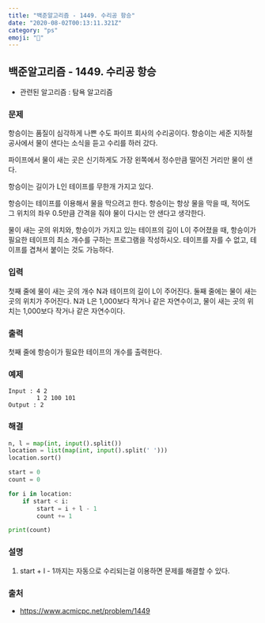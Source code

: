 ```yaml
---
title: "백준알고리즘 - 1449. 수리공 항승"
date: "2020-08-02T00:13:11.321Z"
category: "ps"
emoji: "🦈"
---
```


## 백준알고리즘 - 1449. 수리공 항승

- 관련된 알고리즘 : 탐욕 알고리즘

### 문제

항승이는 품질이 심각하게 나쁜 수도 파이프 회사의 수리공이다. 항승이는 세준 지하철 공사에서 물이 샌다는 소식을 듣고 수리를 하러 갔다.

파이프에서 물이 새는 곳은 신기하게도 가장 왼쪽에서 정수만큼 떨어진 거리만 물이 샌다.

항승이는 길이가 L인 테이프를 무한개 가지고 있다.

항승이는 테이프를 이용해서 물을 막으려고 한다. 항승이는 항상 물을 막을 때, 적어도 그 위치의 좌우 0.5만큼 간격을 줘야 물이 다시는 안 샌다고 생각한다.

물이 새는 곳의 위치와, 항승이가 가지고 있는 테이프의 길이 L이 주어졌을 때, 항승이가 필요한 테이프의 최소 개수를 구하는 프로그램을 작성하시오. 테이프를 자를 수 없고, 테이프를 겹쳐서 붙이는 것도 가능하다.

### 입력

첫째 줄에 물이 새는 곳의 개수 N과 테이프의 길이 L이 주어진다. 둘째 줄에는 물이 새는 곳의 위치가 주어진다. N과 L은 1,000보다 작거나 같은 자연수이고, 물이 새는 곳의 위치는 1,000보다 작거나 같은 자연수이다.

### 출력

첫째 줄에 항승이가 필요한 테이프의 개수를 출력한다.

### 예제

```
Input : 4 2
        1 2 100 101
Output : 2
```

### 해결

```python
n, l = map(int, input().split())
location = list(map(int, input().split(' ')))
location.sort()

start = 0
count = 0

for i in location:
    if start < i:
        start = i + l - 1
        count += 1

print(count)
```

### 설명

1. start + l - 1까지는 자동으로 수리되는걸 이용하면 문제를 해결할 수 있다.

### 출처

- https://www.acmicpc.net/problem/1449
